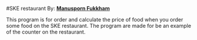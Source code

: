 #SKE restaurant
By: [**Manusporn Fukkham**](https://github.com/darmonlyone) 

This program is for order and calculate the price of food when you order some food on the
SKE restaurant.  The program are made for be an example of the counter on the restaurant. 
